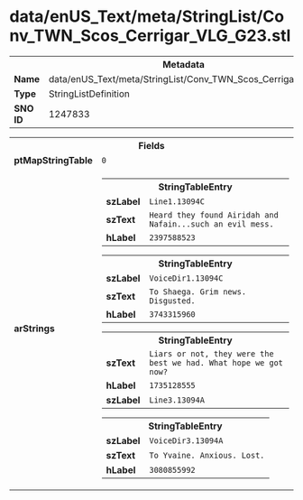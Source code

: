 <h1>data/enUS_Text/meta/StringList/Conv_TWN_Scos_Cerrigar_VLG_G23.stl</h1><table><tr><th colspan="100%">Metadata</th></tr><tr><td><b>Name</b></td><td>data/enUS_Text/meta/StringList/Conv_TWN_Scos_Cerrigar_VLG_G23.stl</td></tr><tr><td><b>Type</b></td><td>StringListDefinition</td></tr><tr><td><b>SNO ID</b></td><td>1247833</td></tr></table>

<table><tr><th colspan="100%">Fields</th></tr><tr><td><b>ptMapStringTable</b></td><td><code>0</code></td></tr><tr><td><b>arStrings</b></td><td><table><tr><th colspan="100%">StringTableEntry</th></tr><tr><td><b>szLabel</b></td><td><code>Line1.13094C</code></td></tr><tr><td><b>szText</b></td><td><code>Heard they found Airidah and Nafain...such an evil mess.</code></td></tr><tr><td><b>hLabel</b></td><td><code>2397588523</code></td></tr></table>


<table><tr><th colspan="100%">StringTableEntry</th></tr><tr><td><b>szLabel</b></td><td><code>VoiceDir1.13094C</code></td></tr><tr><td><b>szText</b></td><td><code>To Shaega. Grim news. Disgusted.</code></td></tr><tr><td><b>hLabel</b></td><td><code>3743315960</code></td></tr></table>


<table><tr><th colspan="100%">StringTableEntry</th></tr><tr><td><b>szText</b></td><td><code>Liars or not, they were the best we had. What hope we got now?</code></td></tr><tr><td><b>hLabel</b></td><td><code>1735128555</code></td></tr><tr><td><b>szLabel</b></td><td><code>Line3.13094A</code></td></tr></table>


<table><tr><th colspan="100%">StringTableEntry</th></tr><tr><td><b>szLabel</b></td><td><code>VoiceDir3.13094A</code></td></tr><tr><td><b>szText</b></td><td><code>To Yvaine. Anxious. Lost.</code></td></tr><tr><td><b>hLabel</b></td><td><code>3080855992</code></td></tr></table>


</td></tr></table>

